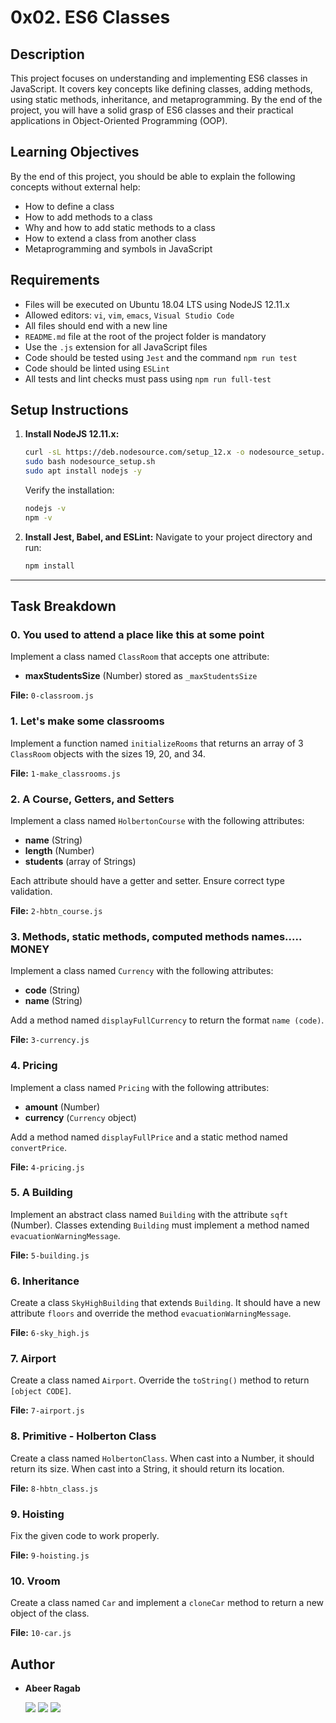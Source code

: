 # 0x02. ES6 Classes

## Description
This project focuses on understanding and implementing ES6 classes in JavaScript. It covers key concepts like defining classes, adding methods, using static methods, inheritance, and metaprogramming. By the end of the project, you will have a solid grasp of ES6 classes and their practical applications in Object-Oriented Programming (OOP).


## Learning Objectives
By the end of this project, you should be able to explain the following concepts without external help:
- How to define a class
- How to add methods to a class
- Why and how to add static methods to a class
- How to extend a class from another class
- Metaprogramming and symbols in JavaScript

## Requirements
- Files will be executed on Ubuntu 18.04 LTS using NodeJS 12.11.x
- Allowed editors: `vi`, `vim`, `emacs`, `Visual Studio Code`
- All files should end with a new line
- `README.md` file at the root of the project folder is mandatory
- Use the `.js` extension for all JavaScript files
- Code should be tested using `Jest` and the command `npm run test`
- Code should be linted using `ESLint`
- All tests and lint checks must pass using `npm run full-test`

## Setup Instructions
1. **Install NodeJS 12.11.x:**
    ```bash
    curl -sL https://deb.nodesource.com/setup_12.x -o nodesource_setup.sh
    sudo bash nodesource_setup.sh
    sudo apt install nodejs -y
    ```
    Verify the installation:
    ```bash
    nodejs -v
    npm -v
    ```

2. **Install Jest, Babel, and ESLint:**
    Navigate to your project directory and run:
    ```bash
    npm install
    ```

---

## Task Breakdown

### 0. You used to attend a place like this at some point
Implement a class named `ClassRoom` that accepts one attribute:
- **maxStudentsSize** (Number) stored as `_maxStudentsSize`

**File:** `0-classroom.js`

### 1. Let's make some classrooms
Implement a function named `initializeRooms` that returns an array of 3 `ClassRoom` objects with the sizes 19, 20, and 34.

**File:** `1-make_classrooms.js`

### 2. A Course, Getters, and Setters
Implement a class named `HolbertonCourse` with the following attributes:
- **name** (String)
- **length** (Number)
- **students** (array of Strings)

Each attribute should have a getter and setter. Ensure correct type validation.

**File:** `2-hbtn_course.js`

### 3. Methods, static methods, computed methods names..... MONEY
Implement a class named `Currency` with the following attributes:
- **code** (String)
- **name** (String)

Add a method named `displayFullCurrency` to return the format `name (code)`.

**File:** `3-currency.js`

### 4. Pricing
Implement a class named `Pricing` with the following attributes:
- **amount** (Number)
- **currency** (`Currency` object)

Add a method named `displayFullPrice` and a static method named `convertPrice`.

**File:** `4-pricing.js`

### 5. A Building
Implement an abstract class named `Building` with the attribute `sqft` (Number). Classes extending `Building` must implement a method named `evacuationWarningMessage`.

**File:** `5-building.js`

### 6. Inheritance
Create a class `SkyHighBuilding` that extends `Building`. It should have a new attribute `floors` and override the method `evacuationWarningMessage`.

**File:** `6-sky_high.js`

### 7. Airport
Create a class named `Airport`. Override the `toString()` method to return `[object CODE]`.

**File:** `7-airport.js`

### 8. Primitive - Holberton Class
Create a class named `HolbertonClass`. When cast into a Number, it should return its size. When cast into a String, it should return its location.

**File:** `8-hbtn_class.js`

### 9. Hoisting
Fix the given code to work properly.

**File:** `9-hoisting.js`

### 10. Vroom
Create a class named `Car` and implement a `cloneCar` method to return a new object of the class.

**File:** `10-car.js`

## Author

- **Abeer Ragab** 

  [<img src="https://img.shields.io/badge/Twitter-1DA1F2.svg?&style=plastic&logo=twitter&logoColor=white"/>](https://twitter.com/abeerragab5211)
  [<img src="https://img.shields.io/badge/Linkedin-0A66C2.svg?&style=plastic&logo=linkedin&logoColor=white"/>](https://www.linkedin.com/in/abeer-ragab-b25872260/)
  [<img src="https://img.shields.io/badge/GitHub-181717.svg?&style=plastic&logo=github&logoColor=white"/>](https://github.com/Abeer-M-Ali)